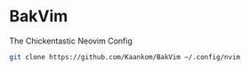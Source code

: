 # BakVim
The Chickentastic Neovim Config

```bash
git clone https://github.com/Kaankom/BakVim ~/.config/nvim
```
